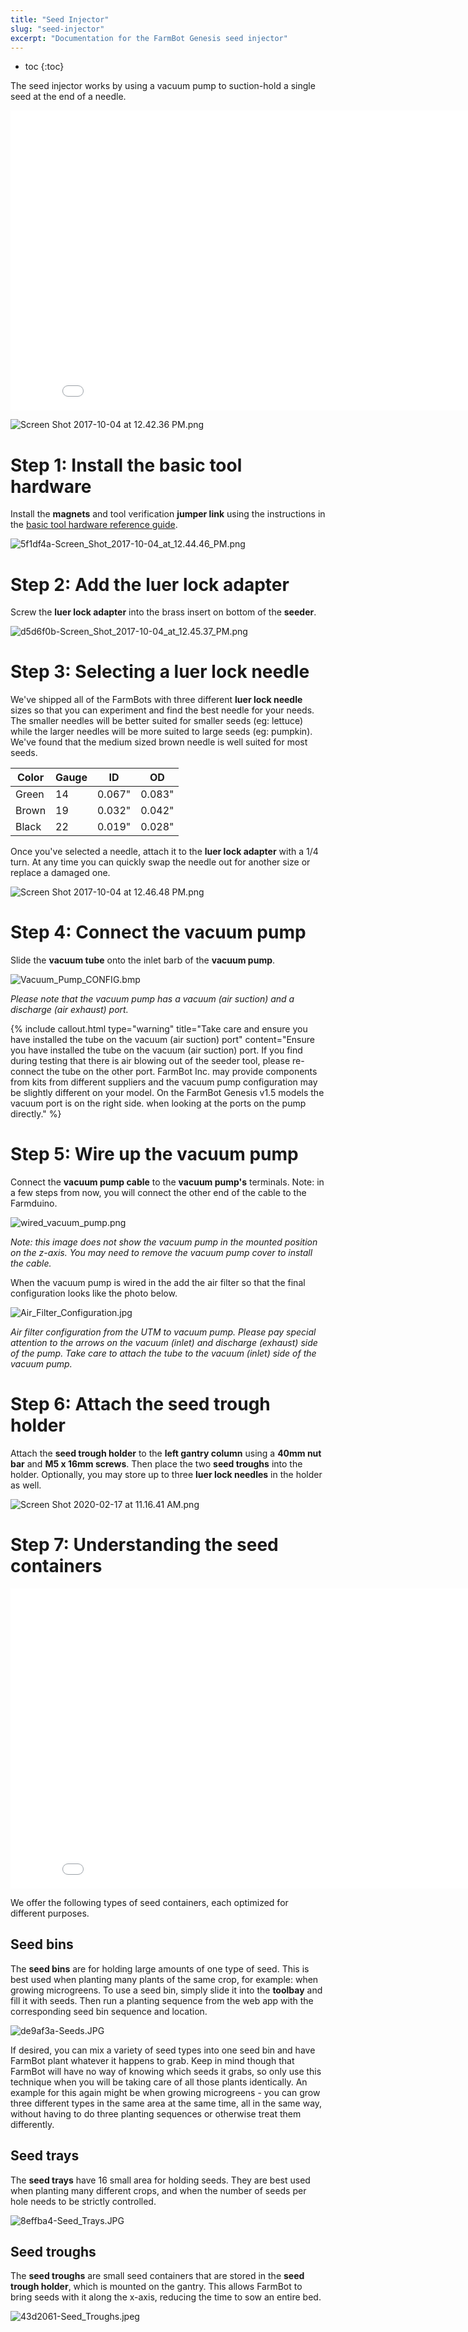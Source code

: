 ```yaml
---
title: "Seed Injector"
slug: "seed-injector"
excerpt: "Documentation for the FarmBot Genesis seed injector"
---
```


* toc
{:toc}

The seed injector works by using a vacuum pump to suction-hold a single seed at the end of a needle.

<iframe class="embedly-embed" src="//cdn.embedly.com/widgets/media.html?src=https%3A%2F%2Fwww.youtube.com%2Fembed%2FnXFdJIQaQB4%3Ffeature%3Doembed&url=http%3A%2F%2Fwww.youtube.com%2Fwatch%3Fv%3DnXFdJIQaQB4&image=https%3A%2F%2Fi.ytimg.com%2Fvi%2FnXFdJIQaQB4%2Fhqdefault.jpg&key=02466f963b9b4bb8845a05b53d3235d7&type=text%2Fhtml&schema=youtube" width="854" height="480" scrolling="no" frameborder="0" allowfullscreen></iframe>



![Screen Shot 2017-10-04 at 12.42.36 PM.png](Screen_Shot_2017-10-04_at_12.42.36_PM.png)

# Step 1: Install the basic tool hardware
Install the **magnets** and tool verification **jumper link** using the instructions in the [basic tool hardware reference guide](../../Extras/reference/basic-tool-hardware.md).

![5f1df4a-Screen_Shot_2017-10-04_at_12.44.46_PM.png](Screen_Shot_2017-10-04_at_12.44.46_PM.png)

# Step 2: Add the luer lock adapter
Screw the **luer lock adapter** into the brass insert on bottom of the **seeder**.

![d5d6f0b-Screen_Shot_2017-10-04_at_12.45.37_PM.png](Screen_Shot_2017-10-04_at_12.45.37_PM.png)



# Step 3: Selecting a luer lock needle

We've shipped all of the FarmBots with three different **luer lock needle** sizes so that you can experiment and find the best needle for your needs. The smaller needles will be better suited for smaller seeds (eg: lettuce) while the larger needles will be more suited to large seeds (eg: pumpkin). We've found that the medium sized brown needle is well suited for most seeds.

|Color                         |Gauge                         |ID                            |OD                            |
|------------------------------|------------------------------|------------------------------|------------------------------|
|Green                         |14                            |0.067"                        |0.083"
|Brown                         |19                            |0.032"                        |0.042"
|Black                         |22                            |0.019"                        |0.028"

Once you've selected a needle, attach it to the **luer lock adapter** with a 1/4 turn. At any time you can quickly swap the needle out for another size or replace a damaged one.

![Screen Shot 2017-10-04 at 12.46.48 PM.png](Screen_Shot_2017-10-04_at_12.46.48_PM.png)



# Step 4: Connect the vacuum pump

Slide the **vacuum tube** onto the inlet barb of the **vacuum pump**.

![Vacuum_Pump_CONFIG.bmp](Vacuum_Pump_CONFIG.bmp)

_Please note that the vacuum pump has a vacuum (air suction) and a discharge (air exhaust) port._



{%
include callout.html
type="warning"
title="Take care and ensure you have installed the tube on the vacuum (air suction) port"
content="Ensure you have installed the tube on the vacuum (air suction) port. If you find during testing that  there is air blowing out of the seeder tool, please re-connect the tube on the other port.  FarmBot Inc. may provide components from kits from different suppliers and the vacuum pump configuration may be slightly different on your model. On the FarmBot Genesis v1.5 models the vacuum port is on the right side. when looking at the ports on the pump directly."
%}



# Step 5: Wire up the vacuum pump

Connect the **vacuum pump cable** to the **vacuum pump's** terminals. Note: in a few steps from now, you will connect the other end of the cable to the Farmduino.

![wired_vacuum_pump.png](wired_vacuum_pump.png)

_Note: this image does not show the vacuum pump in the mounted position on the z-axis. You may need to remove the vacuum pump cover to install the cable._

When the vacuum pump is wired in the add the air filter so that the final configuration looks like the photo below.

![Air_Filter_Configuration.jpg](Air_Filter_Configuration.jpg)

_Air filter configuration from the UTM to vacuum pump. Please pay special attention to the arrows on the vacuum (inlet) and discharge (exhaust) side of the pump. Take care to attach the tube to the vacuum (inlet) side of the vacuum pump._



# Step 6: Attach the seed trough holder

Attach the **seed trough holder** to the **left gantry column** using a **40mm nut bar** and **M5 x 16mm screws**. Then place the two **seed troughs** into the holder. Optionally, you may store up to three **luer lock needles** in the holder as well.

![Screen Shot 2020-02-17 at 11.16.41 AM.png](Screen_Shot_2020-02-17_at_11.16.41_AM.png)



# Step 7: Understanding the seed containers



<iframe class="embedly-embed" src="//cdn.embedly.com/widgets/media.html?src=https%3A%2F%2Fwww.youtube.com%2Fembed%2FguJK9498ZA4%3Ffeature%3Doembed&url=http%3A%2F%2Fwww.youtube.com%2Fwatch%3Fv%3DguJK9498ZA4&image=https%3A%2F%2Fi.ytimg.com%2Fvi%2FguJK9498ZA4%2Fhqdefault.jpg&key=02466f963b9b4bb8845a05b53d3235d7&type=text%2Fhtml&schema=youtube" width="854" height="480" scrolling="no" frameborder="0" allowfullscreen></iframe>

We offer the following types of seed containers, each optimized for different purposes.

## Seed bins
The **seed bins** are for holding large amounts of one type of seed. This is best used when planting many plants of the same crop, for example: when growing microgreens. To use a seed bin, simply slide it into the **toolbay** and fill it with seeds. Then run a planting sequence from the web app with the corresponding seed bin sequence and location.

![de9af3a-Seeds.JPG](Seeds.JPG)

If desired, you can mix a variety of seed types into one seed bin and have FarmBot plant whatever it happens to grab. Keep in mind though that FarmBot will have no way of knowing which seeds it grabs, so only use this technique when you will be taking care of all those plants identically. An example for this again might be when growing microgreens - you can grow three different types in the same area at the same time, all in the same way, without having to do three planting sequences or otherwise treat them differently.

## Seed trays
The **seed trays** have 16 small area for holding seeds. They are best used when planting many different crops, and when the number of seeds per hole needs to be strictly controlled.

![8effba4-Seed_Trays.JPG](Seed_Trays.JPG)

## Seed troughs
The **seed troughs** are small seed containers that are stored in the **seed trough holder**, which is mounted on the gantry. This allows FarmBot to bring seeds with it along the x-axis, reducing the time to sow an entire bed.

![43d2061-Seed_Troughs.jpeg](Seed_Troughs.jpeg)

